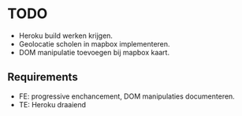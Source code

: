 # TODO

- Heroku build werken krijgen.
- Geolocatie scholen in mapbox implementeren.
- DOM manipulatie toevoegen bij mapbox kaart.

## Requirements

- FE: progressive enchancement, DOM manipulaties documenteren.
- TE: Heroku draaiend
